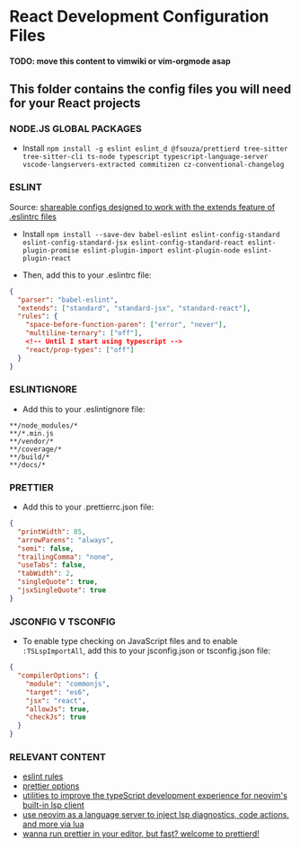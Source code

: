 # React Development Configuration Files

#### TODO: move this content to vimwiki or vim-orgmode asap

## This folder contains the config files you will need for your React projects

### NODE.JS GLOBAL PACKAGES
* Install
`npm install -g eslint eslint_d @fsouza/prettierd tree-sitter tree-sitter-cli ts-node typescript typescript-language-server vscode-langservers-extracted commitizen cz-conventional-changelog`

### ESLINT

Source: [shareable configs designed to work with the extends feature of .eslintrc files](https://github.com/standard/eslint-config-standard-react#readme) 

* Install
`npm install --save-dev babel-eslint eslint-config-standard eslint-config-standard-jsx eslint-config-standard-react eslint-plugin-promise eslint-plugin-import eslint-plugin-node eslint-plugin-react`

* Then, add this to your .eslintrc file:

```JSON
{
  "parser": "babel-eslint",
  "extends": ["standard", "standard-jsx", "standard-react"],
  "rules": {
    "space-before-function-paren": ["error", "never"],
    "multiline-ternary": ["off"],
    <!-- Until I start using typescript -->
    "react/prop-types": ["off"]
  }
}
```

### ESLINTIGNORE

* Add this to your .eslintignore file:

```
**/node_modules/*
**/*.min.js
**/vendor/*
**/coverage/*
**/build/*
**/docs/*
```

### PRETTIER

* Add this to your .prettierrc.json file:

```JSON
{
  "printWidth": 85,
  "arrowParens": "always",
  "semi": false,
  "trailingComma": "none",
  "useTabs": false,
  "tabWidth": 2,
  "singleQuote": true,
  "jsxSingleQuote": true
}
```

### JSCONFIG V TSCONFIG

* To enable type checking on JavaScript files and to enable `:TSLspImportAll`, add this to your jsconfig.json or tsconfig.json file:

```JSON
{
  "compilerOptions": {
    "module": "commonjs",
    "target": "es6",
    "jsx": "react",
    "allowJs": true,
    "checkJs": true
  }
}
```

### RELEVANT CONTENT

* [eslint rules](https://eslint.org/docs/rules/) 
* [prettier options](https://prettier.io/docs/en/options.html) 
* [utilities to improve the typeScript development experience for neovim's built-in lsp client](https://github.com/jose-elias-alvarez/nvim-lsp-ts-utils) 
* [use neovim as a language server to inject lsp diagnostics, code actions, and more via lua](https://github.com/jose-elias-alvarez/null-ls.nvim) 
* [wanna run prettier in your editor, but fast? welcome to prettierd!](https://github.com/fsouza/prettierd) 
